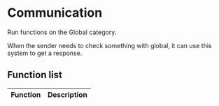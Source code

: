 # Communication

Run functions on the Global category.

When the sender needs to check something with global, it can use this system to get a response.

## Function list

| Function      | Description                |
|---------------|:--------------------------:|
